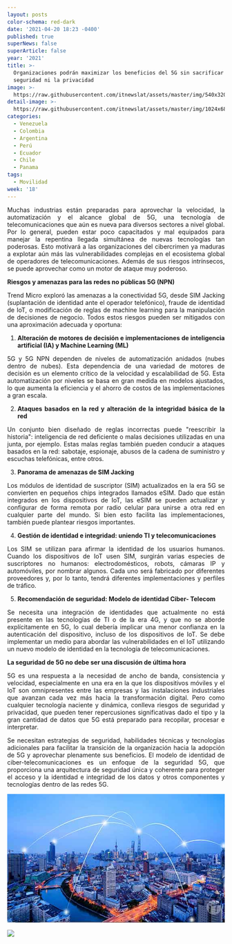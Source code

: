 ```yaml
---
layout: posts
color-schema: red-dark
date: '2021-04-20 18:23 -0400'
published: true
superNews: false
superArticle: false
year: '2021'
title: >-
  Organizaciones podrán maximizar los beneficios del 5G sin sacrificar la
  seguridad ni la privacidad
image: >-
  https://raw.githubusercontent.com/itnewslat/assets/master/img/540x320/Ciudad-5G-p.jpg
detail-image: >-
  https://raw.githubusercontent.com/itnewslat/assets/master/img/1024x680/Ciudad-5G-g.jpg
categories:
  - Venezuela
  - Colombia
  - Argentina
  - Perú
  - Ecuador
  - Chile
  - Panama
tags:
  - Movilidad
week: '18'
---
```


<p style="text-align: justify;">Muchas industrias están preparadas para aprovechar la velocidad, la automatización y el alcance global de 5G, una tecnología de telecomunicaciones que aún es nueva para diversos sectores a nivel global. Por lo general, pueden estar poco capacitados y mal equipados para manejar la repentina llegada simultánea de nuevas tecnologías tan poderosas. Esto motivará a las organizaciones del cibercrimen ya maduras a explotar aún más las vulnerabilidades complejas en el ecosistema global de operadores de telecomunicaciones. Además de sus riesgos intrínsecos, se puede aprovechar como un motor de ataque muy poderoso.</p>
<p style="text-align: justify;"><strong>Riesgos y amenazas para las redes no públicas 5G (NPN)</strong></p>
<p style="text-align: justify;">Trend Micro exploró las amenazas a la conectividad 5G, desde SIM Jacking (suplantación de identidad ante el operador telefónico), fraude de identidad de IoT, o modificación de reglas de machine learning para la manipulación de decisiones de negocio. Todos estos riesgos pueden ser mitigados con una aproximación adecuada y oportuna:</p>

<ol style="text-align: justify;">
	<li><strong>Alteración de motores de decisión e implementaciones de inteligencia artificial (IA) y Machine Learning (ML)</strong></li>
</ol>
<p style="text-align: justify;">5G y 5G NPN dependen de niveles de automatización anidados (nubes dentro de nubes). Esta dependencia de una variedad de motores de decisión es un elemento crítico de la velocidad y escalabilidad de 5G. Esta automatización por niveles se basa en gran medida en modelos ajustados, lo que aumenta la eficiencia y el ahorro de costos de las implementaciones a gran escala.</p>

<ol style="text-align: justify;" start="2">
	<li><strong>Ataques basados en la red y alteración de la integridad básica de la red</strong></li>
</ol>
<p style="text-align: justify;">Un conjunto bien diseñado de reglas incorrectas puede "reescribir la historia": inteligencia de red deficiente o malas decisiones utilizadas en una junta, por ejemplo. Estas malas reglas también pueden conducir a ataques basados en la red: sabotaje, espionaje, abusos de la cadena de suministro y escuchas telefónicas, entre otros.</p>

<ol style="text-align: justify;" start="3">
	<li><strong>Panorama de amenazas de SIM Jacking</strong></li>
</ol>
<p style="text-align: justify;">Los módulos de identidad de suscriptor (SIM) actualizados en la era 5G se convierten en pequeños chips integrados llamados eSIM. Dado que están integrados en los dispositivos de IoT, las eSIM se pueden actualizar y configurar de forma remota por radio celular para unirse a otra red en cualquier parte del mundo. Si bien esto facilita las implementaciones, también puede plantear riesgos importantes.</p>

<ol style="text-align: justify;" start="4">
	<li><strong>Gestión de identidad e integridad: uniendo TI y telecomunicaciones</strong></li>
</ol>
<p style="text-align: justify;">Los SIM se utilizan para afirmar la identidad de los usuarios humanos. Cuando los dispositivos de IoT usen SIM, surgirán varias especies de suscriptores no humanos: electrodomésticos, robots, cámaras IP y automóviles, por nombrar algunos. Cada uno será fabricado por diferentes proveedores y, por lo tanto, tendrá diferentes implementaciones y perfiles de tráfico.</p>

<ol style="text-align: justify;" start="5">
	<li><strong>Recomendación de seguridad: Modelo de identidad Ciber- Telecom</strong></li>
</ol>
<p style="text-align: justify;">Se necesita una integración de identidades que actualmente no está presente en las tecnologías de TI o de la era 4G, y que no se aborde explícitamente en 5G, lo cual debería implicar una menor confianza en la autenticación del dispositivo, incluso de los dispositivos de IoT. Se debe implementar un medio para abordar las vulnerabilidades en el IoT utilizando un nuevo modelo de identidad en la tecnología de telecomunicaciones.</p>
<p style="text-align: justify;"><strong>La seguridad de 5G no debe ser una discusión de última hora</strong></p>
<p style="text-align: justify;">5G es una respuesta a la necesidad de ancho de banda, consistencia y velocidad, especialmente en una era en la que los dispositivos móviles y el IoT son omnipresentes entre las empresas y las instalaciones industriales que avanzan cada vez más hacia la transformación digital. Pero como cualquier tecnología naciente y dinámica, conlleva riesgos de seguridad y privacidad, que pueden tener repercusiones significativas dado el tipo y la gran cantidad de datos que 5G está preparado para recopilar, procesar e interpretar.</p>
<p style="text-align: justify;">Se necesitan estrategias de seguridad, habilidades técnicas y tecnologías adicionales para facilitar la transición de la organización hacia la adopción de 5G y aprovechar plenamente sus beneficios. El modelo de identidad de ciber-telecomunicaciones es un enfoque de la seguridad 5G, que proporciona una arquitectura de seguridad única y coherente para proteger el acceso y la identidad e integridad de los datos y otros componentes y tecnologías dentro de las redes 5G.</p>

![](https://raw.githubusercontent.com/itnewslat/assets/master/img/540x320/Ciudad-5G-p.jpg)

<img src="https://tracker.metricool.com/c3po.jpg?hash=56f88a41e39ab42c063cc51676587a04"/>
